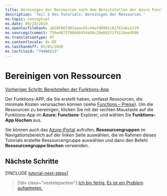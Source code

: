 ```yaml
---
title: Bereinigen der Ressourcen nach dem Bereitstellen der Azure Functions-Anwendung in Azure
description: 'Teil 5 des Tutorials: Bereinigen der Ressourcen.'
ms.topic: conceptual
ms.date: 09/23/2019
ms.openlocfilehash: ab20f86fd01aaac65c44afd0901c62f61a6ce119
ms.sourcegitcommit: 756e4873f904db954a56c20ebb2f1f5116ee4596
ms.translationtype: HT
ms.contentlocale: de-DE
ms.lasthandoff: 05/05/2020
ms.locfileid: "74466513"
---
```

# <a name="clean-up-resources"></a>Bereinigen von Ressourcen

[Vorheriger Schritt: Bereitstellen der Funktions-App](tutorial-vscode-serverless-node-04.md)

Der Funktions-APP, die Sie erstellt haben, umfasst Ressourcen, die minimale Kosten verursachen können (siehe [Functions – Preise](https://azure.microsoft.com/pricing/details/functions/)). Um die Ressourcen zu bereinigen, klicken Sie mit der rechten Maustaste auf die Funktions-App im **Azure: Functions**-Explorer, und wählen Sie **Funktions-App löschen** aus.

Sie können auch das [Azure-Portal](https://portal.azure.com) aufrufen, **Ressourcengruppen** im Navigationsbereich auf der linken Seite auswählen, die im Rahmen dieses Tutorials erstellte Ressourcengruppe auswählen und dann den Befehl **Ressourcengruppe löschen** verwenden.

## <a name="next-steps"></a>Nächste Schritte

[!INCLUDE [tutorial-next-steps](includes/tutorial-next-steps.md)]

> [!div class="nextstepaction"]
> [Ich bin fertig.](node-howto-write-serverless-code.md) [Es ist ein Problem aufgetreten.](https://www.research.net/r/PWZWZ52?tutorial=node-deployment-azurefunctions&step=clean-up-resources)
